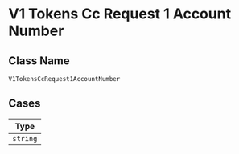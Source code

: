 
# V1 Tokens Cc Request 1 Account Number

## Class Name

`V1TokensCcRequest1AccountNumber`

## Cases

| Type |
|  --- |
| `string` |

